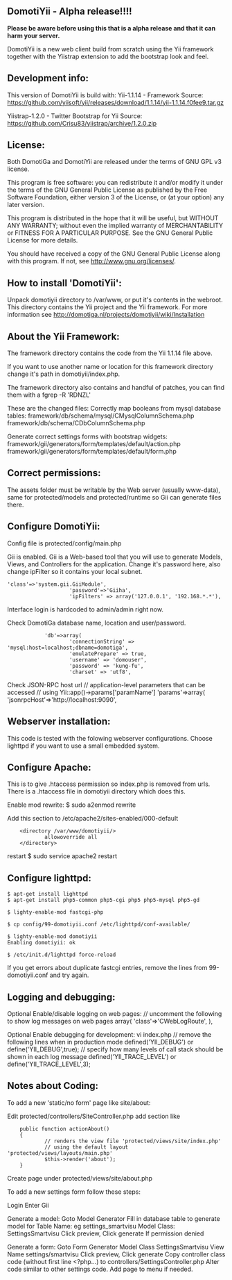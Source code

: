 DomotiYii - Alpha release!!!!
---------------------------------


**Please be aware before using this that is a alpha release and that it can harm your server.**


DomotiYii is a new web client build from scratch using the Yii framework together with the Yiistrap extension to add the bootstrap look and feel.



Development info:
----------------
This version of DomotiYii is build with:
Yii-1.1.14 - Framework
Source: https://github.com/yiisoft/yii/releases/download/1.1.14/yii-1.1.14.f0fee9.tar.gz

Yiistrap-1.2.0 - Twitter Bootstrap for Yii
Source: https://github.com/Crisu83/yiistrap/archive/1.2.0.zip


License:
-------
Both DomotiGa and DomotiYii are released under the terms of GNU GPL v3 license.

This program is free software: you can redistribute it and/or modify
it under the terms of the GNU General Public License as published by
the Free Software Foundation, either version 3 of the License, or
(at your option) any later version.

This program is distributed in the hope that it will be useful,
but WITHOUT ANY WARRANTY; without even the implied warranty of
MERCHANTABILITY or FITNESS FOR A PARTICULAR PURPOSE. See the
GNU General Public License for more details.

You should have received a copy of the GNU General Public License
along with this program. If not, see http://www.gnu.org/licenses/.


How to install 'DomotiYii':
-------------------
Unpack domotiyii directory to /var/www, or put it's contents in the webroot.
This directory contains the Yii project and the Yii framework. For more information see http://domotiga.nl/projects/domotiyii/wiki/Installation


About the Yii Framework:
-------------
The framework directory contains the code from the Yii 1.1.14 file above.

If you want to use another name or location for this framework directory
change it's path in domotiyii/index.php.

The framework directory also contains and handful of patches, you can find them with a fgrep -R 'RDNZL'

These are the changed files:
Correctly map booleans from mysql database tables:
framework/db/schema/mysql/CMysqlColumnSchema.php
framework/db/schema/CDbColumnSchema.php

Generate correct settings forms with bootstrap widgets:
framework/gii/generators/form/templates/default/action.php
framework/gii/generators/form/templates/default/form.php


Correct permissions:
-------------------
The assets folder must be writable by the Web server (usually www-data), same for protected/models and protected/runtime
so Gii can generate files there.


Configure DomotiYii:
-------------------
Config file is protected/config/main.php

Gii is enabled.
Gii is a Web-based tool that you will use to generate Models, Views, and Controllers for the application. 
Change it's password here, also change ipFilter so it contains your local subnet.

    'class'=>'system.gii.GiiModule',
                        'password'=>'Giiha',
                        'ipFilters' => array('127.0.0.1', '192.168.*.*'),

Interface login is hardcoded to admin/admin right now.

Check DomotiGa database name, location and user/password.

                'db'=>array(
                        'connectionString' => 'mysql:host=localhost;dbname=domotiga',
                        'emulatePrepare' => true,
                        'username' => 'domouser',
                        'password' => 'kung-fu',
                        'charset' => 'utf8',

Check JSON-RPC host url
        // application-level parameters that can be accessed
        // using Yii::app()->params['paramName']
        'params'=>array(
                'jsonrpcHost'=>'http://localhost:9090',


Webserver installation:
----------------------

This code is tested with the folowing webserver configurations.
Choose lighttpd if you want to use a small embedded system.


Configure Apache:
----------------

This is to give .htaccess permission so index.php is removed from urls.
There is a .htaccess file in domotiyii directory which does this.

Enable mod rewrite:
$ sudo a2enmod rewrite

Add this section to /etc/apache2/sites-enabled/000-default

        <directory /var/www/domotiyii/>
                allowoverride all
        </directory>

restart
$ sudo service apache2 restart


Configure lighttpd:
------------------

	$ apt-get install lighttpd
	$ apt-get install php5-common php5-cgi php5 php5-mysql php5-gd

	$ lighty-enable-mod fastcgi-php

	$ cp config/99-domotiyii.conf /etc/lighttpd/conf-available/

	$ lighty-enable-mod domotiyii
	Enabling domotiyii: ok

	$ /etc/init.d/lighttpd force-reload

If you get errors about duplicate fastcgi entries, remove the lines from 99-domotiyii.conf and try again.


Logging and debugging:
---------------------

Optional Enable/disable logging on web pages:
                             // uncomment the following to show log messages on web pages
                                array(
                                        'class'=>'CWebLogRoute',
                                ),


Optional Enable debugging for development:
vi index.php
// remove the following lines when in production mode
defined('YII_DEBUG') or define('YII_DEBUG',true);
// specify how many levels of call stack should be shown in each log message
defined('YII_TRACE_LEVEL') or define('YII_TRACE_LEVEL',3);


Notes about Coding:
------------------

To add a new 'static/no form' page like site/about:

Edit protected/controllers/SiteController.php
add section like

        public function actionAbout()
        {
                // renders the view file 'protected/views/site/index.php'
                // using the default layout 'protected/views/layouts/main.php'
                $this->render('about');
        }

Create page under protected/views/site/about.php

To add a new settings form follow these steps:

Login
Enter Gii

Generate a model:
Goto Model Generator
Fill in database table to generate model for
Table Name:
eg settings_smartvisu
Model Class:
SettingsSmartvisu
Click preview, Click generate
If permission denied

Generate a form:
Goto Form Generator
Model Class
SettingsSmartvisu
View Name
settings/smartvisu
Click preview, Click generate
Copy controller class code (without first line <?php...) to controllers/SettingsController.php
Alter code similar to other settings code.
Add page to menu if needed.


